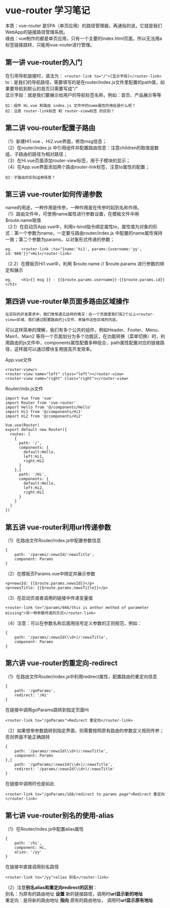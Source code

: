 

vue-router 学习笔记
===

本质：vue-router 是SPA（单页应用）的路径管理器，再通俗的说，它就是我们WebApp的链接路径管理系统。  <br>
缘由：vue制作的都是单页应用，只有一个主要的index.html页面，所以无法用a标签链接跳转，只能用vue-router进行管理。<br>


第一讲 vue-router的入门
---
在引用导航链接时，语法为： `<router-link to="/">[显示字段]</router-link>`          <br>
to：是我们的导航路径，需要填写的是在router/index.js文件里配置的path值，如果要导航到默认的首页只需要写成"/"   <br>
显示字段：就是我们要展示给用户的导航标签名称，例如：首页、产品展示等等  <br>

    Q1：组件 Hi.vue 和路由 index.js 文件中的name属性的用处是什么呢？
    Q2：注意 router-link标签 和 router-view标签 的区别？


第二讲 vou-router配置子路由
---
（1）新建Hi1.vue 、Hi2.vue界面，修改msg信息； <br>
（2）在router/index.js 中引用组件并配置路由信息：注意children的取值是数组，子路由的路径为相对路径； <br>
（3）在Hi.vue页面添加router-view标签，用于子模块的显示； <br>
（4）在App.vue界面添加两个路由router-link标签，注意to属性的配置； <br>

    Q3：子路由的实际运用场景？


第三讲 vue-router如何传递参数
----
name的用途，一种作用是传参，一种作用是在传参时起到名称作用。 <br>
（1）路由文件中，可使用name属性进行参数设置，在模板文件中用$route.name取值 <br>
（2.1）在启动页App.vue中，利用v-bind指令绑定属性to，属性值为对象的形式：第一个参数为name，一定要与路由router/index.js 中配置的name属性保持一致；第二个参数为params，以对象形式传递的参数；

    eg.    <router-link :to="{name:'hi1', params:{username:'yy', id:'666'}}">Hi1</router-link>  
    
（2.2）在模板页Hi1.vue中，利用 $route.name // $route.params 进行参数的绑定和展示 

    eg.    <h1>{{ msg }} - {{$route.params.username}}-{{$route.params.id}}</h1>
    
    
第四讲 vue-router单页面多路由区域操作
---
    在实际的开发需求中，我们常常遇见这样的情况：在一个页面里我们有2个以上<router-view>区域，我们通过配置路由的js文件，来操作这些区域的内容。 
可以这样简单的理解，我们有多个公共的组件，例如Header、Footer、Menu、Main1、Main2 等将一个页面划分为多个功能区，在功能转换（菜单切换）时，利用路由的js文件中，components属性配置多种组合，path属性配置对应的链接路径，这样就可以通过模块复用提高开发效率。

App.vue文件

    <router-view/>
    <router-view name="left" class="left"></router-view>
    <router-view name="right" class="right"></router-view>
Router/indx.js文件

    import Vue from 'vue'
    import Router from 'vue-router'
    import Hello from '@/components/Hello'
    import Hi1 from '@/components/Hi1'
    import Hi2 from '@/components/Hi2'
    
    Vue.use(Router)
    export default new Router({
      routes: [
        {
          path: '/',
          components: {
            default:Hello,
            left:Hi1,
            right:Hi2
          }
        },{
          path: '/Hi',
          components: {
            default:Hello,
            left:Hi2,
            right:Hi1
          }
        }
      ]
    })


第五讲 vue-router利用url传递参数
---
（1）在路由文件Router/index.js中配置参数信息

    {
        path: '/params/:newsId/:newsTitle',
        component: Params
    }
（2）在模板页Params.vue中绑定并展示参数

    <p>newsId: {{$route.params.newsId}}</p>
    <p>newsTitle: {{$route.params.newsTitle}}</p>
（3）在启动页或者调用的链接中传递变量值

    <router-link to="/params/666/this is anthor method of parameter missing">另一种参数传递的方式</router-link>
（4）注意：可以在参数名称后面用括号定义参数的正则规范，例如：

    {
        path: '/params/:newsId(\\d+)/:newsTitle',
        component: Params
    }


第六讲 vue-router的重定向-redirect
---
（1）在路由文件Router/index.js中利用redirect属性，配置路由的重定向信息

    {
        path: '/goParams',
        redirect: '/Hi'
    }
   在链接中调用goParams跳转到指定页面Hi

    <router-link to="/goParams">Redirect 重定向</router-link>
（2）如果想带参数跳转到指定界面，则需要按照原有路由的参数定义规则传参；否则界面不能正确跳转

    {
        path: '/params/:newsId(\\d+)/:newsTitle',
        component: Params
    },{
        path: '/goParams/:newsId(\\d+)/:newsTitle',
        redirect: '/params/:newsId(\\d+)/:newsTitle'
    }
   在链接中调用时也是如此

    <router-link to="/goParams/168/redirect to params page">Redirect 重定向</router-link>  
    
    
第七讲 vue-router别名的使用-alias
---
（1）在Router/index.js中配置alias属性

    {
        path: '/hi',
        component: Hi,
        alias: '/yy'
    }
在链接中直接调用别名路径

    <router-link to="/yy">alias 别名</router-link>
（2）注意**别名alias和重定向redirect的区别**：   <br>
  别名：为原有的路由地址 **设置** 新的链接路径，调用时**url显示新的地址**<br>
  重定向：是将新的路由地址 **指向** 原有的路由地址， 调用时**url显示原有地址**
